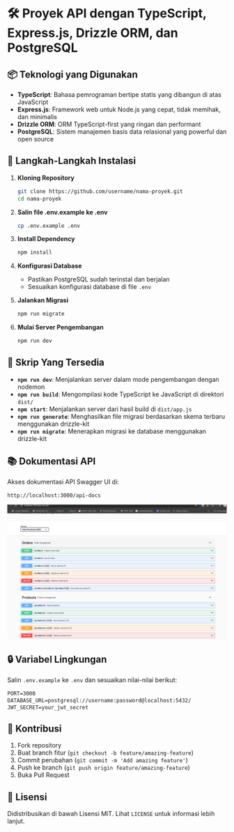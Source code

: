 # 🛠️ Proyek API dengan TypeScript, Express.js, Drizzle ORM, dan PostgreSQL

## 📦 Teknologi yang Digunakan
- **TypeScript**: Bahasa pemrograman bertipe statis yang dibangun di atas JavaScript
- **Express.js**: Framework web untuk Node.js yang cepat, tidak memihak, dan minimalis
- **Drizzle ORM**: ORM TypeScript-first yang ringan dan performant
- **PostgreSQL**: Sistem manajemen basis data relasional yang powerful dan open source

## 🚀 Langkah-Langkah Instalasi

1. **Kloning Repository**
   ```bash
   git clone https://github.com/username/nama-proyek.git
   cd nama-proyek
   ```

2. **Salin file .env.example ke .env**
   ```bash
   cp .env.example .env
   ```

3. **Install Dependency**
   ```bash
   npm install
   ```

4. **Konfigurasi Database**
   - Pastikan PostgreSQL sudah terinstal dan berjalan
   - Sesuaikan konfigurasi database di file `.env`

5. **Jalankan Migrasi**
   ```bash
   npm run migrate
   ```

6. **Mulai Server Pengembangan**
   ```bash
   npm run dev
   ```

## 📜 Skrip Yang Tersedia

- **`npm run dev`**: Menjalankan server dalam mode pengembangan dengan nodemon
- **`npm run build`**: Mengompilasi kode TypeScript ke JavaScript di direktori `dist/`
- **`npm start`**: Menjalankan server dari hasil build di `dist/app.js`
- **`npm run generate`**: Menghasilkan file migrasi berdasarkan skema terbaru menggunakan drizzle-kit
- **`npm run migrate`**: Menerapkan migrasi ke database menggunakan drizzle-kit

## 📚 Dokumentasi API

Akses dokumentasi API Swagger UI di:
```
http://localhost:3000/api-docs
```

![Teks alternatif](docs/image.png "Judul gambar opsional")


## 🔒 Variabel Lingkungan

Salin `.env.example` ke `.env` dan sesuaikan nilai-nilai berikut:

```
PORT=3000
DATABASE_URL=postgresql://username:password@localhost:5432/
JWT_SECRET=your_jwt_secret
```

## 🤝 Kontribusi

1. Fork repository
2. Buat branch fitur (`git checkout -b feature/amazing-feature`)
3. Commit perubahan (`git commit -m 'Add amazing feature'`)
4. Push ke branch (`git push origin feature/amazing-feature`)
5. Buka Pull Request

## 📝 Lisensi

Didistribusikan di bawah Lisensi MIT. Lihat `LICENSE` untuk informasi lebih lanjut.
